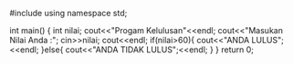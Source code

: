 #include <iostream>
using namespace std;

int main()
{
    int nilai;
    cout<<"Progam Kelulusan"<<endl;
    cout<<"Masukan Nilai Anda :";
    cin>>nilai; cout<<endl;
    if(nilai>60){
                 cout<<"ANDA LULUS";<<endl;
                 }else{
                       cout<<"ANDA TIDAK LULUS";<<endl;
                       }
                     }
                       return 0; 
                    

